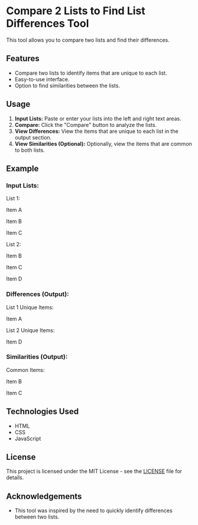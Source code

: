 # Compare 2 Lists to Find List Differences Tool

This tool allows you to compare two lists and find their differences.

## Features

- Compare two lists to identify items that are unique to each list.
- Easy-to-use interface.
- Option to find similarities between the lists.

## Usage

1. **Input Lists:** Paste or enter your lists into the left and right text areas.
2. **Compare:** Click the "Compare" button to analyze the lists.
3. **View Differences:** View the items that are unique to each list in the output section.
4. **View Similarities (Optional):** Optionally, view the items that are common to both lists.

## Example

### Input Lists:

List 1:

Item A

Item B

Item C


List 2:

Item B

Item C

Item D



### Differences (Output):

List 1 Unique Items:

Item A


List 2 Unique Items:

Item D


### Similarities (Output):

Common Items:

Item B

Item C


## Technologies Used

- HTML
- CSS
- JavaScript

## License

This project is licensed under the MIT License - see the [LICENSE](LICENSE) file for details.

## Acknowledgements

- This tool was inspired by the need to quickly identify differences between two lists.
